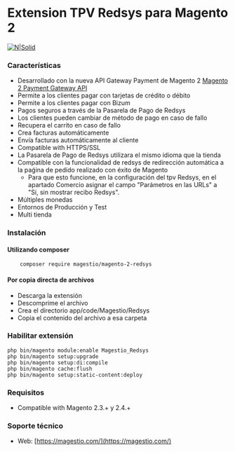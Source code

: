 # Extension TPV Redsys para Magento 2

[![N|Solid](https://magestio.com/wp-content/uploads/logo_web_r.png)](https://magestio.com)

### Características

* Desarrollado con la nueva API Gateway Payment de Magento 2 [Magento 2 Payment Gateway API](https://devdocs.magento.com/guides/v2.2/payments-integrations/payment-gateway/payment-gateway-intro.html)
* Permite a los clientes pagar con tarjetas de crédito o débito
* Permite a los clientes pagar con Bizum
* Pagos seguros a través de la Pasarela de Pago de Redsys
* Los clientes pueden cambiar de método de pago en caso de fallo
* Recupera el carrito en caso de fallo
* Crea facturas automáticamente
* Envía facturas automáticamente al cliente
* Compatible with HTTPS/SSL
* La Pasarela de Pago de Redsys utilizara el mismo idioma que la tienda
* Compatible con la funcionalidad de redsys de redirección automática a la paǵina de pedido realizado con éxito de Magento
  * Para que esto funcione, en la configuración del tpv Redsys, en el apartado Comercio asignar el campo "Parámetros en las URLs" a "Si, sin mostrar recibo Redsys".
* Múltiples monedas
* Entornos de Producción y Test
* Multi tienda


### Instalación

#### Utilizando composer

```
    composer require magestio/magento-2-redsys
```

#### Por copia directa de archivos

* Descarga la extensión
* Descomprime el archivo
* Crea el directorio app/code/Magestio/Redsys  
* Copia el contenido del archivo a esa carpeta


### Habilitar extensión

```
php bin/magento module:enable Magestio_Redsys
php bin/magento setup:upgrade
php bin/magento setup:di:compile
php bin/magento cache:flush
php bin/magento setup:static-content:deploy
```

### Requisitos

* Compatible with Magento 2.3.+ y 2.4.+

### Soporte técnico

* Web: [https://magestio.com/](https://magestio.com/)
